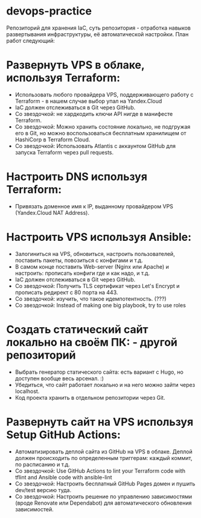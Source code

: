 # devops-practice
Репозиторий для хранения IaC, суть репозитория - отработка навыков развертывания инфраструктуры, её автоматической настройки.
План работ следующий:

# Развернуть VPS в облаке, используя Terraform:
  - Использовать любого провайдера VPS, поддерживающего работу с Terraform - в нашем случае выбор упал на Yandex.Cloud
  - IaC должен отслеживаться в Git через GitHub.
  - Со звездочкой: не хардкодить ключи API нигде в манифесте Terraform.
  - Со звездочкой: Можно хранить состояние локально, не подгружая его в Git, но можно воспользоваться бесплатным хранилищем от HashiCorp в Terraform Cloud.
  - Со звездочкой: Использовать Atlantis с аккаунтом GitHub для запуска Terraform через pull requests.

# Настроить DNS используя Terraform:
  - Привязать доменное имя к IP, выданному провайдером VPS (Yandex.Cloud NAT Address).

# Настроить VPS используя Ansible:
  - Залогиниться на VPS, обновиться, настроить пользователей, поставить пакеты, повозиться с конфигами и т.д.
  - В самом конце поставить Web-server (Nginx или Apache) и настроить: прописать конфиги где и как надо, и т.д.
  - IaC должен отслеживаться в Git через GitHub.
  - Со звездочкой: Получить TLS сертификат через Let's Encrypt и прописать редирект с 80 порта на 443.
  - Со звездочкой: изучить, что такое идемпотентность. (???)
  - Со звездочкой: Instead of making one big playbook, try to use roles

# Создать статический сайт локально на своём ПК: - другой репозиторий
  - Выбрать генератор статического сайта: есть вариант с Hugo, но доступен вообще весь арсенал. :)
  - Убедиться, что сайт работает локально и на него можно зайти через localhost.
  - Код проекта хранить в отдельном репозитории через Git.

# Развернуть сайт на VPS используя Setup GitHub Actions:
  - Автоматизировать деплой сайта из GitHub на VPS в облаке. Деплой должен происходить по определенным триггерам: каждый коммит, по расписанию и т.д.
  - Со звездочкой: Use GitHub Actions to lint your Terraform code with tflint and Ansible code with ansible-lint
  - Со звездочкой: Настроить бесплатный GitHub Pages домен и пушить dev/test версию туда.
  - Со звездочкой: Настроить решение по управлению зависимостями (вроде Renovate или Dependabot) для автоматического обновления зависимостей.
